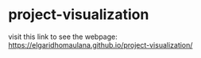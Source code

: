 # project-visualization

visit this link to see the webpage:
https://elgaridhomaulana.github.io/project-visualization/